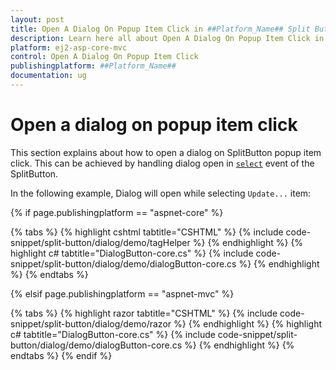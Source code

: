 ```yaml
---
layout: post
title: Open A Dialog On Popup Item Click in ##Platform_Name## Split Button Component
description: Learn here all about Open A Dialog On Popup Item Click in Syncfusion ##Platform_Name## Split Button component of Syncfusion Essential JS 2 and more.
platform: ej2-asp-core-mvc
control: Open A Dialog On Popup Item Click
publishingplatform: ##Platform_Name##
documentation: ug
---
```



# Open a dialog on popup item click

This section explains about how to open a dialog on SplitButton popup item click. This can be achieved by
handling dialog open in [`select`](https://help.syncfusion.com/cr/aspnetcore-js2/Syncfusion.EJ2.SplitButtons.SplitButton.html#Syncfusion_EJ2_SplitButtons_SplitButton_Select) event of the SplitButton.

In the following example, Dialog will open while selecting `Update...` item:

{% if page.publishingplatform == "aspnet-core" %}

{% tabs %}
{% highlight cshtml tabtitle="CSHTML" %}
{% include code-snippet/split-button/dialog/demo/tagHelper %}
{% endhighlight %}
{% highlight c# tabtitle="DialogButton-core.cs" %}
{% include code-snippet/split-button/dialog/demo/dialogButton-core.cs %}
{% endhighlight %}
{% endtabs %}

{% elsif page.publishingplatform == "aspnet-mvc" %}

{% tabs %}
{% highlight razor tabtitle="CSHTML" %}
{% include code-snippet/split-button/dialog/demo/razor %}
{% endhighlight %}
{% highlight c# tabtitle="DialogButton-core.cs" %}
{% include code-snippet/split-button/dialog/demo/dialogButton-core.cs %}
{% endhighlight %}
{% endtabs %}
{% endif %}


